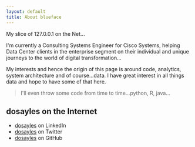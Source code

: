 ```yaml
---
layout: default
title: About blueface
---
```


My slice of 127.0.0.1 on the Net...

I'm currently a Consulting Systems Engineer for Cisco Systems, helping Data Center clients in the enterprise segment on their individual and unique journeys to the world of digital transformation...

My interests and hence the origin of this page is around code, analytics, system architecture and of course...data. I have great interest in all things data and hope to have some of that here.

> I'll even throw some code from time to time...python, R, java...

## dosayles on the Internet

* [dosayles][linkedin] on LinkedIn
* [dosayles][twitter] on Twitter
* [dosayles][github] on GitHub

[linkedin]: https://linkedin.com/in/dosayles
[twitter]: http://twiter.com/dosayles
[github]: https://github.com/dosayles
